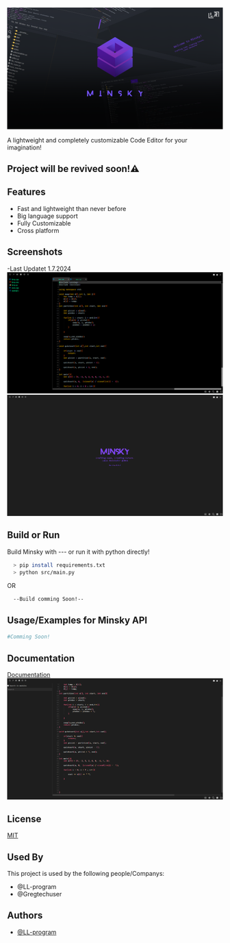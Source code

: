 
![Logo](Page/MinskyWallpaper3.png)




A lightweight and completely customizable Code Editor for your imagination!


## Project will be revived soon!⚠️


## Features

- Fast and lightweight than never before
- Big language support
- Fully Customizable
- Cross platform


## Screenshots
-Last Updatet 1.7.2024
![App Screenshot1](Page/alpha1.png)
![App Screenshot2](Page/alpha5.png)

## Build or Run

Build Minsky with --- or run it with python directly!

```bash
  > pip install requirements.txt
  > python src/main.py
```
OR
```bash
  --Build comming Soon!--
```
    
## Usage/Examples for Minsky API

```python
#Comming Soon!
```
## Documentation

[Documentation](https://linktodocumentation)
![App Screenshot3](Page/alpha4.png)


## License

[MIT](https://choosealicense.com/licenses/mit/)


## Used By

This project is used by the following people/Companys:

- @LL-program
- @Gregtechuser



## Authors

- [@LL-program](https://www.github.com/LL-program)

